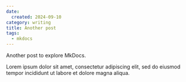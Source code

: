 ```yaml
---
date:
  created: 2024-09-10
category: writing
title: Another post
tags: 
  - mkdocs
---
```


Another post to explore MkDocs.
<!-- more -->

Lorem ipsum dolor sit amet, consectetur 
adipiscing elit, sed do eiusmod tempor 
incididunt ut labore et dolore magna aliqua.